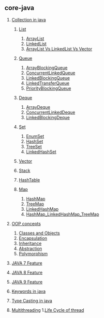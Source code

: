 ## core-java

1. [Collection in java](https://github.com/BrajeshKumarchaudhary/core_java-Data_Structure_Algorithm/blob/master/src/com/java/Collection/JavaCollection.java)
     1. [List]()
          1. [ArrayList](https://github.com/BrajeshKumarchaudhary/core_java-Data_Structure_Algorithm/blob/master/src/com/java/Collection/MyArrayList.java)
          2. [LinkedList](https://github.com/BrajeshKumarchaudhary/core_java-Data_Structure_Algorithm/blob/master/src/com/java/Collection/MyLinkedlist.java)
          3. [ArrayList Vs LinkedList Vs Vector](https://github.com/BrajeshKumarchaudhary/core_java-Data_Structure_Algorithm/blob/master/src/com/java/Collection/ArrayList_LinkedList_vector.java)
     2. [Queue](https://github.com/BrajeshKumarchaudhary/core_java-Data_Structure_Algorithm/tree/master/src/com/java/Collection/Queue)
          1. [ArrayBlockingQueue](https://github.com/BrajeshKumarchaudhary/core_java-Data_Structure_Algorithm/blob/master/src/com/java/Collection/Queue/ArrayBlockingqueue.java)
          2. [ConcurrentLinkedQueue](https://github.com/BrajeshKumarchaudhary/core_java-Data_Structure_Algorithm/blob/master/src/com/java/Collection/Queue/ConcurrentLinkedqueue.java)
          3. [LinkedBlockingQueue](https://github.com/BrajeshKumarchaudhary/core_java-Data_Structure_Algorithm/blob/master/src/com/java/Collection/Queue/LinkedBlockingqueue.java)
          4. [LinkedTransferQueue](https://github.com/BrajeshKumarchaudhary/core_java-Data_Structure_Algorithm/blob/master/src/com/java/Collection/Queue/LinkedTransferqueue.java)
          5. [PriorityBlockingQueue](https://github.com/BrajeshKumarchaudhary/core_java-Data_Structure_Algorithm/blob/master/src/com/java/Collection/Queue/PriorityBlockingqueue.java)
    3. [Deque](https://github.com/BrajeshKumarchaudhary/core_java-Data_Structure_Algorithm/blob/master/src/com/java/Collection/Deque/DequeInterface.java)
          1. [ArrayDeque](https://github.com/BrajeshKumarchaudhary/core_java-Data_Structure_Algorithm/blob/master/src/com/java/Collection/Deque/Arraydequeue.java)
          2. [ConcurrentLinkedDeque](https://github.com/BrajeshKumarchaudhary/core_java-Data_Structure_Algorithm/blob/master/src/com/java/Collection/Deque/ConcurrentLinkedDdeque.java)
          3. [LinkedBlockingDeque](https://github.com/BrajeshKumarchaudhary/core_java-Data_Structure_Algorithm/blob/master/src/com/java/Collection/Deque/LinkedBlockingdequeue.java)
    4. [Set](https://github.com/BrajeshKumarchaudhary/core_java-Data_Structure_Algorithm/tree/master/src/com/java/Collection/Set)
          1. [EnumSet](https://github.com/BrajeshKumarchaudhary/core_java-Data_Structure_Algorithm/blob/master/src/com/java/Collection/Set/Enumset.java)
          2. [HashSet](https://github.com/BrajeshKumarchaudhary/core_java-Data_Structure_Algorithm/blob/master/src/com/java/Collection/Set/Hashset.java)
          3. [TreeSet](https://github.com/BrajeshKumarchaudhary/core_java-Data_Structure_Algorithm/blob/master/src/com/java/Collection/Set/Treeset.java)
          4. [LinkedHashSet](https://github.com/BrajeshKumarchaudhary/core_java-Data_Structure_Algorithm/blob/master/src/com/java/Collection/Set/LinkedHashset.java)

    5. [Vector](https://github.com/BrajeshKumarchaudhary/core_java-Data_Structure_Algorithm/tree/master/src/com/java/Collection/Vector)
    6. [Stack](https://github.com/BrajeshKumarchaudhary/core_java-Data_Structure_Algorithm/tree/master/src/com/java/Collection/Stack)
    7. [HashTable](https://github.com/BrajeshKumarchaudhary/core_java-Data_Structure_Algorithm/tree/master/src/com/java/Collection/Hashtable)
    8. [Map](https://github.com/BrajeshKumarchaudhary/core_java-Data_Structure_Algorithm/tree/master/src/com/java/Collection/Map)
        1. [HashMap](https://github.com/BrajeshKumarchaudhary/core_java-Data_Structure_Algorithm/blob/master/src/com/java/Collection/Map/Hashmap.java)
        2. [TreeMap](https://github.com/BrajeshKumarchaudhary/core_java-Data_Structure_Algorithm/blob/master/src/com/java/Collection/Map/Treemap.java)
        3. [LinkedHashMap](https://github.com/BrajeshKumarchaudhary/core_java-Data_Structure_Algorithm/blob/master/src/com/java/Collection/Map/LinkedHashmap.java) 
        4. [HashMap_LinkedHashMap_TreeMap](https://github.com/BrajeshKumarchaudhary/core_java-Data_Structure_Algorithm/blob/master/src/com/java/Collection/Map/HashMap_LinkedHash_TreeMap_HashTable.java)


2. [OOP concepts](https://github.com/BrajeshKumarchaudhary/core_java-Data_Structure_Algorithm/tree/master/src/com/java/oops)
   1. [Classes and Objects](https://github.com/BrajeshKumarchaudhary/core_java-Data_Structure_Algorithm/blob/master/src/com/java/oops/ClassAndObjects.java) 
   2. [Encapsulation](https://github.com/BrajeshKumarchaudhary/core_java-Data_Structure_Algorithm/blob/master/src/com/java/oops/Encapsulation.java)
   3. [Inheritance](https://github.com/BrajeshKumarchaudhary/core_java-Data_Structure_Algorithm/blob/master/src/com/java/oops/Inheritance.java)
   4. [Abstraction](https://github.com/BrajeshKumarchaudhary/core_java-Data_Structure_Algorithm/blob/master/src/com/java/oops/Abstraction.java)
   5. [Polymorphism](https://github.com/BrajeshKumarchaudhary/core_java-Data_Structure_Algorithm/blob/master/src/com/java/oops/Polymorphism.java)

3. [JAVA 7 Feature]()
4. [JAVA 8 Feature]()
5. [JAVA 9 Feature]()
6. [Keywords in java]()
7. [Type Casting in java]()
8. [Multithreading]()
        1.[Life Cycle of thread]() 

